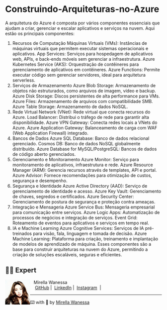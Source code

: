 # Construindo-Arquiteturas-no-Azure

A arquitetura do Azure é composta por vários componentes essenciais que ajudam a criar, gerenciar e escalar aplicativos
e serviços na nuvem. Aqui estão os principais componentes:

1. Recursos de Computação
   Máquinas Virtuais (VMs): Instâncias de máquinas virtuais que permitem executar sistemas operacionais e aplicativos.
   App Services: Serviços para hospedagem de aplicativos web, APIs, e back-ends móveis sem gerenciar a infraestrutura.
   Azure Kubernetes Service (AKS): Orquestração de contêineres para gerenciamento de aplicativos em contêineres.
   Azure Functions: Permite executar código sem gerenciar servidores, ideal para arquitetura serverless.
2. Serviços de Armazenamento
   Azure Blob Storage: Armazenamento de objetos não estruturados, como arquivos de imagem, vídeo e backup.
   Azure Disk Storage: Discos persistentes de alta performance para VMs.
   Azure Files: Armazenamento de arquivos com compatibilidade SMB.
   Azure Table Storage: Armazenamento de dados NoSQL.
3. Rede
   Virtual Network (VNet): Rede virtual que conecta recursos do Azure.
   Load Balancer: Distribui o tráfego de rede para garantir alta disponibilidade.
   Azure VPN Gateway: Conecta redes locais a VNets do Azure.
   Azure Application Gateway: Balanceamento de carga com WAF (Web Application Firewall) integrado.
4. Bancos de Dados
   Azure SQL Database: Banco de dados relacional gerenciado.
   Cosmos DB: Banco de dados NoSQL globalmente distribuído.
   Azure Database for MySQL/PostgreSQL: Bancos de dados de código aberto gerenciados.
5. Gerenciamento e Monitoramento
   Azure Monitor: Serviço para monitoramento de aplicativos, infraestrutura e rede.
   Azure Resource Manager (ARM): Gerencia recursos através de templates, API e portal.
   Azure Advisor: Fornece recomendações para otimização de custos, segurança e desempenho.
6. Segurança e Identidade
   Azure Active Directory (AAD): Serviço de gerenciamento de identidade e acesso.
   Azure Key Vault: Gerenciamento de chaves, segredos e certificados.
   Azure Security Center: Gerenciamento de postura de segurança e proteção contra ameaças.
7. Integração e Mensageria
   Azure Service Bus: Mensageria empresarial para comunicação entre serviços.
   Azure Logic Apps: Automatização de processos de negócios e integração de serviços.
   Event Grid: Roteamento de eventos para aplicativos e serviços em tempo real.
8. IA e Machine Learning
   Azure Cognitive Services: Serviços de IA pré-treinados para visão, fala, linguagem e tomada de decisão.
   Azure Machine Learning: Plataforma para criação, treinamento e implantação de modelos de aprendizado de máquina.
   Esses componentes são a base para construir arquiteturas na nuvem do Azure, permitindo a criação de soluções
   escaláveis, seguras e eficientes.
   
## 👩‍💻 Expert
   
   <p>
       <img 
         align="left" 
         width="80" 
         src="https://github.com/Mirellawanessa/DIO-Trilha-Java-Basico/blob/main/GitHub/imagens/User.jpeg?raw=true"
       />
       <p>&nbsp;&nbsp;&nbsp;Mirella Wanessa<br>
       &nbsp;&nbsp;&nbsp;
       <a href="https://github.com/Mirellawanessa">GitHub</a>&nbsp;|&nbsp;
       <a href="https://www.linkedin.com/in/mirellawanessa/">LinkedIn</a>&nbsp;|&nbsp;
       <a href="https://www.instagram.com/_mirella.page/?next=%2F">Instagram</a>
       &nbsp;|&nbsp;</p>
   </p>
   
   ---
   
   ⌨️ with 💜 by [Mirella Wanessa](https://github.com/Mirellawanessa)